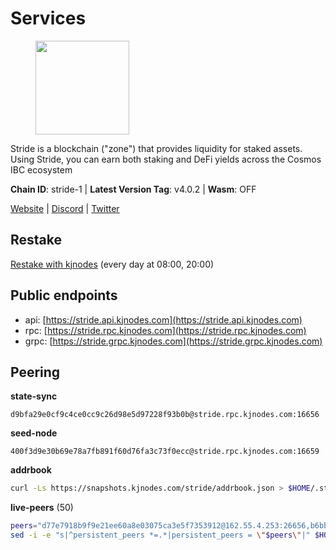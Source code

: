 # Services

<figure><img src="https://raw.githubusercontent.com/kj89/testnet_manuals/main/pingpub/logos/stride.png" width="150" alt=""><figcaption></figcaption></figure>

Stride is a blockchain ("zone") that provides liquidity for staked assets.  Using Stride, you can earn both staking and DeFi yields across the Cosmos IBC ecosystem

**Chain ID**: stride-1 | **Latest Version Tag**: v4.0.2 | **Wasm**: OFF

[Website](https://stride.zone) | [Discord](https://discord.gg/mzQZ8dAE7u) | [Twitter](https://twitter.com/stride_zone)

## Restake

[Restake with kjnodes](https://restake.app/stride/stridevaloper1j8gkhtllnp252l6g6zwzea30e7pvzqttr9768n) (every day at 08:00, 20:00)
## Public endpoints

* api: [https://stride.api.kjnodes.com](https://stride.api.kjnodes.com)
* rpc: [https://stride.rpc.kjnodes.com](https://stride.rpc.kjnodes.com)
* grpc: [https://stride.grpc.kjnodes.com](https://stride.grpc.kjnodes.com)

## Peering

**state-sync**

```text
d9bfa29e0cf9c4ce0cc9c26d98e5d97228f93b0b@stride.rpc.kjnodes.com:16656
```

**seed-node**

```text
400f3d9e30b69e78a7fb891f60d76fa3c73f0ecc@stride.rpc.kjnodes.com:16659
```

**addrbook**
```bash
curl -Ls https://snapshots.kjnodes.com/stride/addrbook.json > $HOME/.stride/config/addrbook.json
```

**live-peers** (50)
```bash
peers="d77e7918b9f9e21ee60a8e03075ca3e5f7353912@162.55.4.253:26656,b6bbf3fce8563bf55cee37776d1cfc3e6692c7e6@167.235.1.101:26656,dc9241e56b67b2d9b39a79f4aa9dc432d78c1dbc@195.3.223.204:10156,c9027c0429bca7dc7a441d7764d404d50694c225@66.206.17.178:26665,b549e0f88cbebe6cfd3f772937a70640b950fd98@66.172.36.133:28656,dedfec7d7356da68baaaa7841b66b5fcc594767e@65.109.37.154:2000,a757fc9ea95a7f643d392ec9fdaa31cbf06e76d9@195.3.221.21:12256,d36ac7580cc8907a00b0add8c3b047caea6df4ed@107.155.67.202:26636,c124ce0b508e8b9ed1c5b6957f362225659b5343@169.155.168.102:26656,8c51c345c22a38ef5af2f23153e96be296be5671@65.108.137.38:26656,28db7a664e95241930c5680ad2e1480bed3fb99f@198.244.178.213:26656,463b1dc6903455575079572fb23407be586f2a4b@185.16.39.37:26656,5093547fdf0430143ac66b4ee55d80e6542a6c10@217.174.247.163:26656,6a6a70719d44dfdaa74a074f017dc1f1ff23da62@146.59.0.123:6000,261e8dfcf7fddb5b62c48eea3b7fdd11335ae21f@185.119.118.117:2000,4d17c6e85a1e6282efee950ff3dfe85b4b043f0f@148.251.51.144:26656,d056dcd5ac8dddb23e2962a5ade6ee51f9bfd785@162.19.89.8:10456,a3f95b0b15c31a68a7535f6068c4e14b95e90dcf@65.109.92.240:21016,8fff37214fb0ef622f1c09dccb22d6321e004c3e@109.123.242.163:50056,d2247f7b919f0781c90ee61958d7044665a22d38@169.155.44.213:26656,df3f533e6b9776c11f08da804edcb810cbdd2080@65.108.234.23:12256,c948379b649bc6609557dd74f5a4e70716f100ea@51.210.240.201:10456,bffe92095850b08f905f6fde1d4282b4a619a690@5.161.97.148:26656,6856de6f0c70a850db2b58deb43d568fced4a524@35.208.90.201:26656,0003bf00c79e8ebd1f31c0f83ad3d181f97f98e9@62.109.17.96:26656,1ec2a654e00e22279ee50f13f074f2bce7218681@15.235.114.194:10156,cd680cc992983e5c8244b5529034a2e362e7a6d3@93.159.134.157:26656,e821acdaf0c7a3c60ea3cd4eb4a98a62dad06f58@43.201.12.41:26656,d95477fd745d8a5e4b3d9052149d28a5dc447a88@35.206.158.54:26656,20f56a68a04eedc764b7e1b87b7032a50b9d4fe9@51.81.155.97:10456,5119b20dfb2598d3499ae2cd8a1edf96b5355c92@34.170.17.239:26656,630f5f9f262099b5cd55715d7e3a3949bc02b94e@65.144.145.234:26656,233e06cfa51d53e186afe032e848f5c9f5cd4a01@83.171.248.3:26656,ea6a7b2f366bc343f0670f1673fd86001dd08eb0@65.108.122.246:26636,8d7d0f32d53467c4d5e8871faf4ec58ea970fed2@157.90.179.182:26456,1387946c04bceb472113f657f55f670f71709230@65.108.4.188:12256,7ef5ff00fe94933b8ba4b7ae4a8632ece5db11df@35.203.189.148:26656,dfc62810eeaab86587b2975c79f3c12d4830652d@15.235.114.54:26656,d9bfa29e0cf9c4ce0cc9c26d98e5d97228f93b0b@65.109.88.38:16656,950da031d9536b9fbd0e9f0c70d65740d11d0111@192.118.76.122:26626,5383a21cf2d5e513aea2c3e430133f31aa2e5d00@138.201.32.103:26656,cfd27429d382ecf366ddad02c88f15a8753092c8@66.172.36.135:28656,04b797b5a56fb939a97a3c7d9c3230d09b85e8d7@93.189.30.118:26656,8ade90b45b991088c92e8583e8bc93589d6cd81e@84.244.95.247:26656,9ee75491e354965d8bfd8434aa093f8613bc1dce@65.108.238.103:12256,157000d06040f2a7b981c6f062da0c9da0e6e6af@194.163.163.0:26656,be0522cbc5ea30f14355ff6d05ed4b9cf47d7dda@188.172.228.162:26656,f93ce5616f45d6c20d061302519a5c2420e3475d@135.125.5.31:54356,2254e6968e5c7ebc98ef5b79b388502fa44e10e1@5.161.134.44:26656,f5732d5a406bdbbf08acad017c0993c0aa8ebe70@34.145.16.183:26656"
sed -i -e "s|^persistent_peers *=.*|persistent_peers = \"$peers\"|" $HOME/.stride/config/config.toml
```
